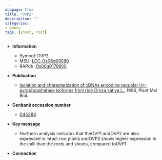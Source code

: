 ```yaml
---
subpage: true
title: "OVP2"
description: ""
categories:
- genes
tags: [shoot, root]
---
```


* **Information**  
    + Symbol: OVP2  
    + MSU: [LOC_Os06g08080](http://rice.plantbiology.msu.edu/cgi-bin/ORF_infopage.cgi?orf=LOC_Os06g08080)  
    + RAPdb: [Os06g0178900](http://rapdb.dna.affrc.go.jp/viewer/gbrowse_details/irgsp1?name=Os06g0178900)  

* **Publication**  
    + [Isolation and characterization of cDNAs encoding vacuolar H+-pyrophosphatase isoforms from rice Oryza sativa L.](http://www.ncbi.nlm.nih.gov/pubmed?term=Isolation+and+characterization+of+cDNAs+encoding+vacuolar+H+-pyrophosphatase+isoforms+from+rice+Oryza+sativa+L.%5BTitle%5D), 1996, Plant Mol Biol.

* **Genbank accession number**  
    + [D45384](http://www.ncbi.nlm.nih.gov/nuccore/D45384)

* **Key message**  
    + Northern analysis indicates that theOVP1 andOVP2 are also expressed in intact rice plants andOVP2 shows higher expression in the calli than the roots and shoots, compared toOVP1

* **Connection**  



